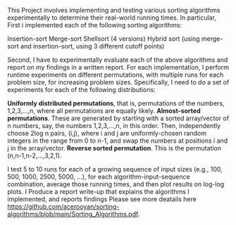 This Project involves implementing and testing various sorting algorithms experimentally to determine their real-world running times. In particular, First i implemented each of the following sorting algorithms:

Insertion-sort
Merge-sort
Shellsort (4 versions)
Hybrid sort (using merge-sort and insertion-sort, using 3 different cutoff points)

Second, I have to experimentally evaluate each of the above algorithms and report on my findings in a written report. For each implementation, I perform runtime experiments on different permutations, with multiple runs for each problem size, for increasing problem sizes. Specifically, I need to do a set of experiments for each of the following distributions:

**Uniformly distributed permutations**, that is, permutations of the numbers, 1,2,3,...,n, where all permutations are equally likely.
**Almost-sorted permutations**. These are generated by starting with a sorted array/vector of n numbers, say, the numbers 1,2,3,...,n, in this order. Then, independently choose 2log n pairs, (i,j), where i and j are uniformly-chosen random integers in the range from 0 to n-1, and swap the numbers at positions i and j in the array/vector.
**Reverse sorted permutation**. This is the permutation (n,n-1,n-2,...,3,2,1).

I test 5 to 10 runs for each of a growing sequence of input sizes (e.g., 100, 500, 1000, 2500, 5000, ...), for each algorithm-input-sequence combination, average those running times, and then plot results on log-log plots. I Produce a report write-up that explains the algorithms I implemented, and reports findings Please see more deatails here https://github.com/acerooyan/sorting-algorithms/blob/main/Sorting_Algorithms.pdf.
